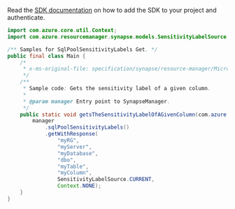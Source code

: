 Read the [SDK documentation](https://github.com/Azure/azure-sdk-for-java/blob/azure-resourcemanager-synapse_1.0.0-beta.6/sdk/synapse/azure-resourcemanager-synapse/README.md) on how to add the SDK to your project and authenticate.

```java
import com.azure.core.util.Context;
import com.azure.resourcemanager.synapse.models.SensitivityLabelSource;

/** Samples for SqlPoolSensitivityLabels Get. */
public final class Main {
    /*
     * x-ms-original-file: specification/synapse/resource-manager/Microsoft.Synapse/stable/2021-06-01/examples/GetSqlPoolColumnSensitivityLabelGet.json
     */
    /**
     * Sample code: Gets the sensitivity label of a given column.
     *
     * @param manager Entry point to SynapseManager.
     */
    public static void getsTheSensitivityLabelOfAGivenColumn(com.azure.resourcemanager.synapse.SynapseManager manager) {
        manager
            .sqlPoolSensitivityLabels()
            .getWithResponse(
                "myRG",
                "myServer",
                "myDatabase",
                "dbo",
                "myTable",
                "myColumn",
                SensitivityLabelSource.CURRENT,
                Context.NONE);
    }
}
```
